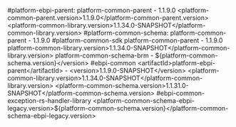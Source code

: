#platform-ebpi-parent:
platform-common-parent - <version>1.1.9.0</version>
        <platform-common-parent.version>1.1.9.0</platform-common-parent.version>
        <platform-common-library.version>1.1.34.0-SNAPSHOT</platform-common-library.version>
#platform-common-schema:
<artifactId>platform-common-parent</artifactId> - <version>1.1.9.0</version>
#platform-common-sdk
<artifactId>platform-common-parent</artifactId> - <version>1.1.9.0</version>
platform-common-library.version>1.1.34.0-SNAPSHOT</platform-common-library.version>
<artifactId>platform-common-schema-brm</artifactId> - <version>${platform-common-schema.version}</version>
#ebpi-common
<artifactId>platform-ebpi-parent</artifactId> - <version>1.1.9.0-SNAPSHOT</version>
<platform-common-library.version>1.1.34.0-SNAPSHOT</platform-common-library.version>
<platform-common-schema.version>1.1.31.0-SNAPSHOT</platform-common-schema.version>
#ebpi-common-exception-rs-handler-library
<platform-common-schema-ebpi-legacy.version>${platform-common-schema.version}</platform-common-schema-ebpi-legacy.version>
